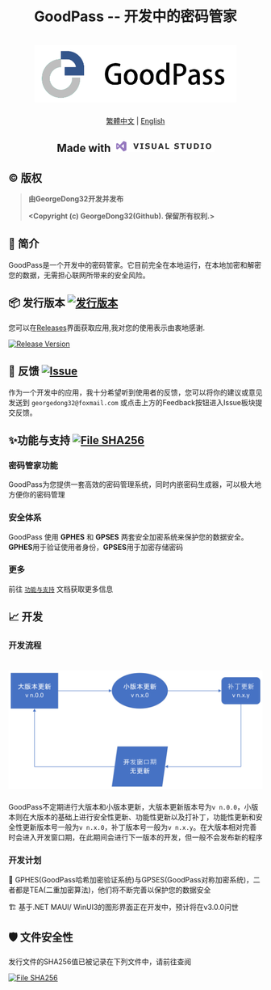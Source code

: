 <h1 align="center">
GoodPass -- 开发中的密码管家
<h1 align="center">
  <img src="../../Resource/Title%20Photo/GoodPass3.0_Title.png" alt="GoodPass" width="400">
</h1>
  <p align="center">
    <a href="./README_tcn.md">繁體中文</a>
    |
    <a href="../../README.md">English</a>
  </p>
<h2 align="center">
  Made with <img src="../../Resource/Other%20Photos/visual_studio.png" alt="VS" width="200">
</h2>


## ©️ 版权

> **由GeorgeDong32开发并发布** 
>
> **<Copyright (c) GeorgeDong32(Github). 保留所有权利.>**<br>
## 🎤 简介

GoodPass是一个开发中的密码管家。它目前完全在本地运行，在本地加密和解密您的数据，无需担心联网所带来的安全风险。

## 📦 发行版本  [<img src="https://img.shields.io/badge/GoodPass-发行版本-34558b" alt="发行版本">](https://github.com/GeorgeDong32/GoodPass/releases)

您可以在[Releases](https://github.com/GeorgeDong32/GoodPass/releases)界面获取应用,我对您的使用表示由衷地感谢.

[![Release Version](https://img.shields.io/github/v/release/GeorgeDong32/GoodPass)](https://github.com/GeorgeDong32/GoodPass/releases/latest)

## 💬 反馈  [<img src="https://img.shields.io/badge/GoodPass-反馈-939597" alt="Issue">](https://github.com/GeorgeDong32/GoodPass/issues)

作为一个开发中的应用，我十分希望听到使用者的反馈，您可以将你的建议或意见发送到 `georgedong32@foxmail.com` 或点击上方的Feedback按钮进入Issue板块提交反馈。

## ✨功能与支持 [<img src="https://img.shields.io/badge/GoodPass-功能与支持-FFFFFF" alt="File SHA256">](https://github.com/GeorgeDong32/GoodPass/blob/main/Features_and_Support/Features_and_Support_scn.md)

### 密码管家功能

GoodPass为您提供一套高效的密码管理系统，同时内嵌密码生成器，可以极大地方便你的密码管理

### 安全体系

GoodPass 使用 **GPHES** 和 **GPSES** 两套安全加密系统来保护您的数据安全。**GPHES**用于验证使用者身份，**GPSES**用于加密存储密码

### 更多

前往 [`功能与支持`](../Features_and_Support/Features_and_Support_scn.md) 文档获取更多信息

## 📈 开发

### 开发流程

<h1 align="center">
  <img src="../../Resource/Other%20Photos/GoodPass_development_process_scn.png" alt="开发流程图" width="600">
</h1>

GoodPass不定期进行大版本和小版本更新，大版本更新版本号为`v n.0.0`，小版本则在大版本的基础上进行安全性更新、功能性更新以及打补丁，功能性更新和安全性更新版本号一般为`v n.x.0`，补丁版本号一般为`v n.x.y`。在大版本相对完善时会进入开发窗口期，在此期间会进行下一版本的开发，但一般不会发布新的程序

### 开发计划

🚧 GPHES(GoodPass哈希加密验证系统)与GPSES(GoodPass对称加密系统)，二者都是TEA(二重加密算法)，他们将不断完善以保护您的数据安全

🏗️ 基于.NET MAUI/ WinUI3的图形界面正在开发中，预计将在v3.0.0问世
## 🛡 文件安全性
发行文件的SHA256值已被记录在下列文件中，请前往查阅

[<img src="https://img.shields.io/badge/GoodPass-File SHA256-34558b" alt="File SHA256">](https://github.com/GeorgeDong32/GoodPass/blob/main/Docs/File_SHA256.md)

